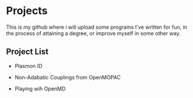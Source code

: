 # Projects
This is my github where i will upload some programs I've written for fun, in the process of attaining a degree, or improve myself in some other way.

## Project List

- Plasmon ID

- Non-Adabatic Couplings from OpenMOPAC

- Playing wih OpenMD
